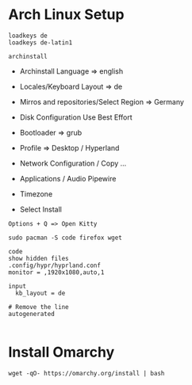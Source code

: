 # Arch Linux Setup


```
loadkeys de
loadkeys de-latin1

archinstall

```

- Archinstall Language => english
- Locales/Keyboard Layout => de
- Mirros and repositories/Select Region => Germany
- Disk Configuration Use Best Effort
- Bootloader => grub
- Profile => Desktop / Hyperland
- Network Configuration / Copy ...
- Applications / Audio Pipewire
- Timezone

- Select Install


```
Options + Q => Open Kitty

sudo pacman -S code firefox wget

code
show hidden files
.config/hypr/hyprland.conf
monitor = ,1920x1080,auto,1

input
  kb_layout = de

# Remove the line
autogenerated 


```


# Install Omarchy

```
wget -qO- https://omarchy.org/install | bash
```
